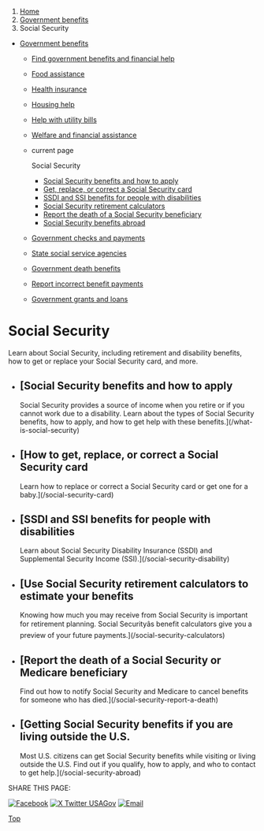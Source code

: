 1. [Home](/)
2. [Government benefits](/benefits)
3. Social Security

* [Government benefits](/benefits)
  + [Find government benefits and financial help](/benefit-finder)
  + [Food assistance](/food-help)
  + [Health insurance](/health-insurance)
  + [Housing help](/housing-help)
  + [Help with utility bills](/help-with-utility-bills)
  + [Welfare and financial assistance](/welfare-and-financial-assistance)
  + current page

    Social Security

    - [Social Security benefits and how to apply](/what-is-social-security)
    - [Get, replace, or correct a Social Security card](/social-security-card)
    - [SSDI and SSI benefits for people with disabilities](/social-security-disability)
    - [Social Security retirement calculators](/social-security-calculators)
    - [Report the death of a Social Security beneficiary](/social-security-report-a-death)
    - [Social Security benefits abroad](/social-security-abroad)
  + [Government checks and payments](/government-checks-payments)
  + [State social service agencies](/state-social-services)
  + [Government death benefits](/government-death-benefits)
  + [Report incorrect benefit payments](/report-incorrect-benefit-payments)
  + [Government grants and loans](/government-grants-and-loans)

Social Security
===============

Learn about Social Security, including retirement and disability benefits, how to get or replace your Social Security card, and more.

* [Social Security benefits and how to apply
  -----------------------------------------

  Social Security provides a source of income when you retire or if you cannot work due to a disability. Learn about the types of Social Security benefits, how to apply, and how to get help with these benefits.](/what-is-social-security)
* [How to get, replace, or correct a Social Security card
  ------------------------------------------------------

  Learn how to replace or correct a Social Security card or get one for a baby.](/social-security-card)
* [SSDI and SSI benefits for people with disabilities
  --------------------------------------------------

  Learn about Social Security Disability Insurance (SSDI) and Supplemental Security Income (SSI).](/social-security-disability)
* [Use Social Security retirement calculators to estimate your benefits
  --------------------------------------------------------------------

  Knowing how much you may receive from Social Security is important for retirement planning. Social Securityâs benefit calculators give you a preview of your future payments.](/social-security-calculators)
* [Report the death of a Social Security or Medicare beneficiary
  -------------------------------------------------------------

  Find out how to notify Social Security and Medicare to cancel benefits for someone who has died.](/social-security-report-a-death)
* [Getting Social Security benefits if you are living outside the U.S.
  -------------------------------------------------------------------

  Most U.S. citizens can get Social Security benefits while visiting or living outside the U.S. Find out if you qualify, how to apply, and who to contact to get help.](/social-security-abroad)

SHARE THIS PAGE:

[![Facebook](/themes/custom/usagov/images/social-media-icons/Facebook_Icon.svg)](https://www.facebook.com/sharer/sharer.php?u=https://www.usa.gov/social-security&v=3)
[![X Twitter USAGov](/themes/custom/usagov/images/social-media-icons/X_Twitter_Icon.svg?version=2)](https://twitter.com/intent/tweet?source=webclient&text=https://www.usa.gov/social-security)
[![Email](/themes/custom/usagov/images/social-media-icons/Email_Icon.svg?version=2)](mailto:?subject=https://www.usa.gov/social-security)

[Top](#main-content)